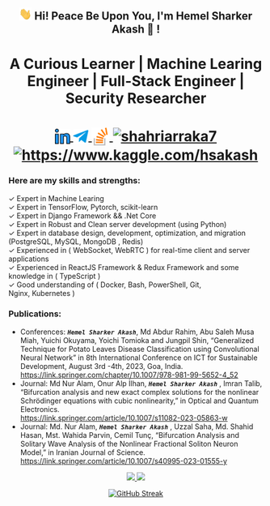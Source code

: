 <h2 align="center" color="white" ><img src="https://github.com/gitsdeepak/gitsdeepak/blob/master/Assets/Hi.gif" width="25px" /> 
 Hi! Peace Be Upon You, I'm Hemel Sharker Akash 🐬 !
</h2>


<h1 align="center">
A Curious Learner | Machine Learing Engineer | Full-Stack Engineer | Security Researcher
</h1>
<h1 align="center">
<a href="https://www.linkedin.com/in/hemel-akash/">
  <img align="center" alt="https://www.linkedin.com/in/hemel-akash/" width="30px" src="img/linkedin.png" />
</a>
<a href="https://www.t.me/HemelAkash">
  <img align="center" alt="https://www.t.me/HemelAkash" width="30px" src="img/telegram2.png" />
</a>
<a href="https://stackoverflow.com/users/15684785/hemel-akash?tab=profile">
  <img align="center" alt="https://stackoverflow.com/users/15684785/hemel-akash" width="35px"  src="img/stackoverflow.png" />
</a>
  <a href="https://twitter.com/HSAkash2" target="blank"><img align="center" src="https://raw.githubusercontent.com/rahuldkjain/github-profile-readme-generator/master/src/images/icons/Social/twitter.svg" alt="shahriarraka7" height="30" width="40" />
  </a>
<a href="https://www.kaggle.com/hsakash" target="blank"><img  align="center" src="https://raw.githubusercontent.com/rahuldkjain/github-profile-readme-generator/master/src/images/icons/Social/kaggle.svg" alt="https://www.kaggle.com/hsakash" height="30" width="40" />
  </a>

</h1>

### Here are my skills and strengths:

✓ Expert in Machine Learing <br/>
✓ Expert in TensorFlow, Pytorch, scikit-learn <br/>
✓ Expert in Django Framework && .Net Core <br/>
✓ Expert in Robust and Clean server development (using Python) <br/>
✓ Expert in database design, development, optimization, and migration <br/>
(PostgreSQL, MySQL, MongoDB , Redis)<br/>
✓ Experienced in ( WebSocket, WebRTC ) for real-time client and server applications <br/>
✓ Experienced in ReactJS Framework & Redux Framework and some knowledge in ( TypeScript )<br/>
✓ Good understanding of ( Docker, Bash, PowerShell, Git,<br/>
Nginx, Kubernetes )<br/>

### Publications:
* Conferences: ***`Hemel Sharker Akash`***, Md Abdur Rahim, Abu Saleh Musa Miah, Yuichi Okuyama, Yoichi Tomioka and Jungpil Shin, “Generalized Technique for Potato Leaves Disease Classification using Convolutional Neural Network” in 8th International Conference on ICT for Sustainable Development, August 3rd -4th, 2023, Goa, India.<br/>
<a href='https://link.springer.com/chapter/10.1007/978-981-99-5652-4_52'>https://link.springer.com/chapter/10.1007/978-981-99-5652-4_52</a>
* Journal: Md Nur Alam, Onur Alp İlhan, ***`Hemel Sharker Akash`*** , Imran Talib, “Bifurcation analysis and new exact complex solutions for the nonlinear Schrödinger equations with cubic nonlinearity,” in Optical and Quantum Electronics.<br/>
<a href='https://link.springer.com/article/10.1007/s11082-023-05863-w'>https://link.springer.com/article/10.1007/s11082-023-05863-w</a>
* Journal: Md. Nur Alam, ***`Hemel Sharker Akash`*** , Uzzal Saha, Md. Shahid Hasan, Mst. Wahida Parvin, Cemil Tunç, “Bifurcation Analysis and Solitary Wave Analysis of the Nonlinear Fractional Soliton Neuron Model,” in Iranian Journal of Science.<br/>
<a href='https://link.springer.com/article/10.1007/s40995-023-01555-y'>https://link.springer.com/article/10.1007/s40995-023-01555-y</a>


<div align="center">
  <a href="https://github.com/HSAkash">
    <img height="180em"
      src="https://github-readme-stats.vercel.app/api?username=HSAkash&show_icons=true&theme=dark&include_all_commits=true&count_private=true" />
    <img height="180em"
      src="https://github-readme-stats.vercel.app/api/top-langs/?username=HSAkash&layout=compact&langs_count=10&theme=dark" />
</div>
 <div align="center">
   
[![GitHub Streak](https://github-readme-streak-stats.herokuapp.com?user=HSAkash&theme=dark&date_format=M%20j%5B%2C%20Y%5D)](https://git.io/streak-stats) 
  </div>

</div>

